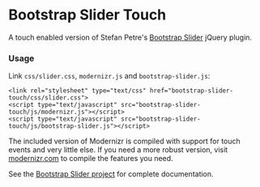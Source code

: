 Bootstrap Slider Touch
======================

A touch enabled version of Stefan Petre's [Bootstrap Slider][project-site] jQuery plugin.

### Usage

Link `css/slider.css`, `modernizr.js` and `bootstrap-slider.js`:

	<link rel="stylesheet" type="text/css" href="bootstrap-slider-touch/css/slider.css">
	<script type="text/javascript" src="bootstrap-slider-touch/js/modernizr.js"></script>
	<script type="text/javascript" src="bootstrap-slider-touch/js/bootstrap-slider.js"></script>

The included version of Modernizr is compiled with support for touch events and very little else. If you need a more robust version, visit [modernizr.com][modernizr] to compile the features you need.  
  
See the [Bootstrap Slider project][project-site] for complete documentation.

[project-site]: http://www.eyecon.ro/slider-for-twitter-bootstrap.htm
[modernizr]: http://http://modernizr.com